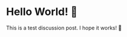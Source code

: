 <!-- 
author: philip-gai
repository: https://github.com/philip-gai/repost-demo
category: announcements
-->

# Hello World! 👋

This is a test discussion post. I hope it works! 🤞
